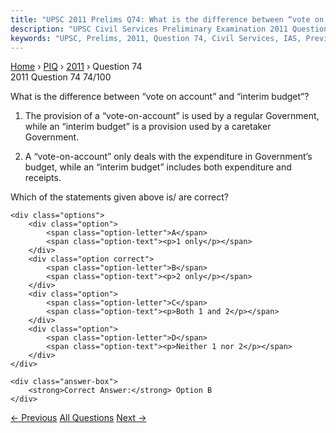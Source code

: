 ```yaml
---
title: "UPSC 2011 Prelims Q74: What is the difference between “vote on account” and “interi..."
description: "UPSC Civil Services Preliminary Examination 2011 Question 74 with options and answer"
keywords: "UPSC, Prelims, 2011, Question 74, Civil Services, IAS, Previous Year Questions"
---
```


<nav class="breadcrumb">
    <a href="../../">Home</a>
    <span>›</span>
    <a href="../">PIQ</a>
    <span>›</span>
    <a href="./">2011</a>
    <span>›</span>
    <span>Question 74</span>
</nav>

<div class="question-header">
    <div class="question-meta">
        <span class="year-badge">2011</span>
        <span class="question-number">Question 74</span>
        <span class="progress">74/100</span>
    </div>
    <div class="progress-bar">
        <div class="progress-fill" style="width: 74.0%"></div>
    </div>
</div>

<div class="question-content">
    <div class="question-text">
        <p>What is the difference between “vote on account” and “interim budget”?</p>
<ol>
<li>
<p>The provision of a “vote-on-account” is used by a regular Government, while an “interim budget” is a provision used by a caretaker Government.</p>
</li>
<li>
<p>A “vote-on-account” only deals with the expenditure in Government’s budget, while an “interim budget” includes both expenditure and receipts.</p>
</li>
</ol>
<p>Which of the statements given above is/ are correct?</p>
    </div>
    
    <div class="options">
        <div class="option">
            <span class="option-letter">A</span>
            <span class="option-text"><p>1 only</p></span>
        </div>
        <div class="option correct">
            <span class="option-letter">B</span>
            <span class="option-text"><p>2 only</p></span>
        </div>
        <div class="option">
            <span class="option-letter">C</span>
            <span class="option-text"><p>Both 1 and 2</p></span>
        </div>
        <div class="option">
            <span class="option-letter">D</span>
            <span class="option-text"><p>Neither 1 nor 2</p></span>
        </div>
    </div>

    <div class="answer-box">
        <strong>Correct Answer:</strong> Option B
    </div>
</div>

<div class="question-nav">
    <a href="../q073-consider-the-following-statements-in-india-a-metro/" class="nav-btn prev">← Previous</a>
    <a href="../" class="nav-btn center">All Questions</a>
    <a href="../q075-regarding-the-international-monetary-fund-which-on/" class="nav-btn next">Next →</a>
</div>
